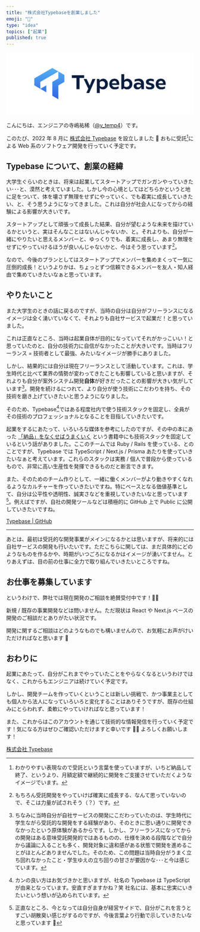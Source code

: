```yaml
---
title: "株式会社Typebaseを創業しました"
emoji: "🙌"
type: "idea"
topics: ["起業"]
published: true
---
```


![](/images/founded-typebase-inc/logo-landscape.png)

こんにちは、エンジニアの寺嶋祐稀（[@y_temp4](https://twitter.com/y_temp4)）です。

このたび、2022 年 8 月に [株式会社 Typebase](https://typebase.dev/) を設立しました 🙌
おもに受託[^1]による Web 系のソフトウェア開発を行っていく予定です。

[^1]: わかりやすい表現なので受託という言葉を使っていますが、いちど納品して終了、というより、月額定額で継続的に開発をご支援させていただくようなイメージでいます。

## Typebase について、創業の経緯

大学生ぐらいのときは、将来は起業してスタートアップでガンガンやっていきたい･･･と、漠然と考えていました。しかし今の心境としてはどちらかというと地に足をついて、体を壊さず無理をせずにやっていく、でも着実に成長していきたい、と、そう思うようになってきました。これは自分が社会人になってからの経験による影響が大きいです。

スタートアップとして頑張って成長した結果、自分が望むような未来を描けているかというと、実はそんなことはないんじゃないか、と。それよりも、自分が一緒にやりたいと思えるメンバーと、ゆっくりでも、着実に成長し、あまり無理をせずにやっていけるほうが良いんじゃないかと、今はそう思っています[^2]。

[^2]: もちろん受託開発をやっていけば確実に成長する、なんて思っていないので、そこは力量が試されそう（？）です。

なので、今後のプランとしてはスタートアップでメンバーを集めまくって一気に圧倒的成長！というよりかは、ちょっとずつ信頼できるメンバーを友人・知人経由で集めていきたいなぁと思っています。

## やりたいこと

また大学生のときの話に戻るのですが、当時の自分は自分がフリーランスになるイメージは全く湧いていなくて、それよりも自社サービスで起業だ！と思っていました。

これは正直なところ、当時は起業自体が目的になっていてそれがかっこいい！と思っていたのと、自分の技術力に自信がなかったことが大きいです。当時はフリーランス = 技術者として最強、みたいなイメージが勝手にありました。

しかし、結果的には自分は現在フリーランスとして活動しています。これは、学生時代と比べて業界の情勢が変わってきたことも影響していると思いますが、それよりも自分が案外システム開発**自体**が好きだったことの影響が大きい気がしています[^3]。開発を続けるにつれて、より自分が使う技術にこだわりを持ち、その技術を磨き上げていきたいと思うようになりました。

[^3]: ちなみに当時自分が自社サービスの開発にこだわっていたのは、学生時代に学生ながら受託的な開発をする経験があり、そのときに思い通りに開発できなかったという原体験があるからです。しかし、フリーランスになってからの開発はある意味受託開発的ではあるものの、仕様を決める段階などで自分から議論に入ることも多く、開発対象に違和感がある状態で開発を進めることがほとんどありませんでした。そのため、この問題は当時自分がうまく立ち回れなかったこと・学生ゆえの立ち回りの甘さが要因かな･･･と今は感じています。

そのため、Typebase[^4]ではある程度社内で使う技術スタックを固定し、全員がその技術のプロフェッショナルとなることを目指していきたいです。

[^4]:
    カンの良い方はお気づきかと思いますが、社名の Typebase は TypeScript が由来となっています。安直すぎますかね？笑
    社名には、基本に忠実にいきたいという想いが込められています。

起業をするにあたって、いろいろな媒体を参考にしたのですが、その中の本にあった [「納品」をなくせばうまくいく](https://www.amazon.co.jp/dp/B00LSQ8G4W) という書籍中にも技術スタックを固定しているという話がありました。ここのチームでは Ruby / Rails を使っている、とのことですが、Typebase では TypeScript / Next.js / Prisma あたりを使っていきたいなぁと考えています。これらのスタックは実務 / 個人で普段から使っているもので、非常に高い生産性を発揮できるものだと断言できます。

また、そのためのチーム作りとして、一緒に働くメンバーがより動きやすくなれるようなカルチャーを作っていきたいですね。特にベースとなる価値基準として、自分は公平性や透明性、誠実さなどを重視していきたいなと思っています[^5]。例えばですが、自社の開発ツールなどは積極的に GitHub 上で Public に公開していきたいですね。

[^5]: 正直なところ、今となっては自分自身が経営サイドで、自分がこれを言うとすごい胡散臭い感じがするのですが、今後言葉より行動で示していきたいなと思っています 💪

[Typebase | GitHub](https://github.com/typebase-inc)

---

あとは、最初は受託的な開発事業がメインになるかとは思いますが、将来的には自社サービスの開発も行いたいです。ただこちらに関しては、まだ具体的にどのようなものを作るかや、時期がいつごろになるかはイメージが湧いてません。とりあえずは、目の前の仕事に全力で取り組んでいきたいところですね。

## お仕事を募集しています

というわけで、弊社では現在開発のご相談を絶賛受付中です！🙇‍♂️

新規 / 既存の事業開発などは問いません。ただ現状は React や Next.js ベースの開発のご相談だとありがたい状況です。

開発に関するご相談はどのようなものでも構いませんので、お気軽にお声がけいただければなと思います 🙏

## おわりに

起業にあたって、自分がこれまでやっていたことをやらなくなるというわけではなく、これからもエンジニアは続けていく予定です。

しかし、開発チームを作っていくということは新しい挑戦で、かつ事業主としても個人から法人になっていろいろと変化することはありそうですが、既存の仕組みにとらわれず、柔軟にやっていければなと思っています！

また、これからはこのアカウントを通じて技術的な情報発信を行っていく予定です！気になる方はぜひご確認いただけますと幸いです 🙇‍♂️
よろしくお願いします！

[株式会社 Typebase](https://typebase.dev/)
